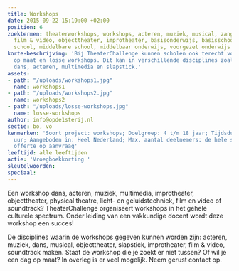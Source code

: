 ```yaml
---
title: Workshops
date: 2015-09-22 15:19:00 +02:00
position: 6
zoektermen: theaterworkshops, workshops, acteren, muziek, musical, zang, dans, slapstick,
  film & video, objecttheater, improtheater, basisonderwijs, basisschool, de hele
  school, middelbare school, middelbaar onderwijs, voorgezet onderwijs
korte-beschrijving: 'Bij TheaterChallenge kunnen scholen ook terecht voor producten
  op maat en losse workshops. Dit kan in verschillende disciplines zoals: muziek,
  dans, acteren, multimedia en slapstick.'
assets:
- path: "/uploads/workshops1.jpg"
  name: workshops1
- path: "/uploads/workshops2.jpg"
  name: workshops2
- path: "/uploads/losse-workshops.jpg"
  name: losse-workshops
author: info@opde1sterij.nl
sectie: bo, vo
kenmerken: 'Soort project: workshops; Doelgroep: 4 t/m 18 jaar; Tijdsduur: vanaf 1,5
  uur; Aangeboden in: Heel Nederland; Max. aantal deelnemers: de hele school; Prijs:
  offerte op aanvraag'
leeftijd: alle leeftijden
actie: 'Vroegboekkorting '
sleutelwoorden: 
speciaal: 
---
```


Een workshop dans, acteren, muziek, multimedia, improtheater, objecttheater, physical theatre, licht- en geluidstechniek, film en video of soundtrack? TheaterChallenge organiseert workshops in het gehele culturele spectrum. Onder leiding van een vakkundige docent wordt deze workshop een succes!

De disciplines waarin de workshops gegeven kunnen worden zijn: acteren, muziek, dans, musical, objecttheater, slapstick, improtheater, film & video, soundtrack maken. Staat de workshop die je zoekt er niet tussen? Of wil je een dag op maat? In overleg is er veel mogelijk. Neem gerust contact op.

